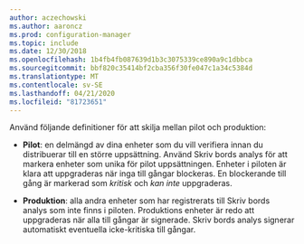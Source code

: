 ```yaml
---
author: aczechowski
ms.author: aaroncz
ms.prod: configuration-manager
ms.topic: include
ms.date: 12/30/2018
ms.openlocfilehash: 1b4fb4fb087639d1b3c3075339ce890a9c1dbbca
ms.sourcegitcommit: bbf820c35414bf2cba356f30fe047c1a34c5384d
ms.translationtype: MT
ms.contentlocale: sv-SE
ms.lasthandoff: 04/21/2020
ms.locfileid: "81723651"
---
```

Använd följande definitioner för att skilja mellan pilot och produktion:  

- **Pilot**: en delmängd av dina enheter som du vill verifiera innan du distribuerar till en större uppsättning. Använd Skriv bords analys för att markera enheter som unika för pilot uppsättningen. Enheter i piloten är klara att uppgraderas när inga till gångar blockeras. En blockerande till gång är markerad som *kritisk* och *kan inte* uppgraderas.  

- **Produktion**: alla andra enheter som har registrerats till Skriv bords analys som inte finns i piloten. Produktions enheter är redo att uppgraderas när alla till gångar är signerade. Skriv bords analys signerar automatiskt eventuella icke-kritiska till gångar.  

